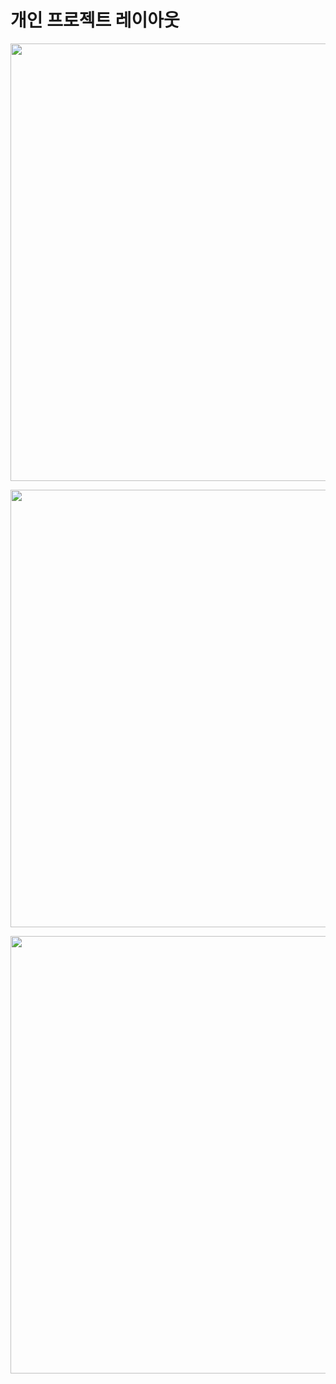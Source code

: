# 개인 프로젝트 레이아웃

<p align="center">
<img width="700" src="https://images.velog.io/images/s_keyyy/post/a22d92ea-b6c8-40d0-b176-9f6525daf5e2/IMG_0420.jpg"></p>
<p align="center">
<img width="700" src="https://images.velog.io/images/s_keyyy/post/4f71fece-b3fc-4991-971d-bcf38b5590b1/%F0%9F%A4%93-27.jpg"></p>
<p align="center">
<img width="700" src="https://images.velog.io/images/s_keyyy/post/001a7e05-6138-4bbb-8e93-6c72591134f4/%F0%9F%A4%93-28.jpg"></p>
